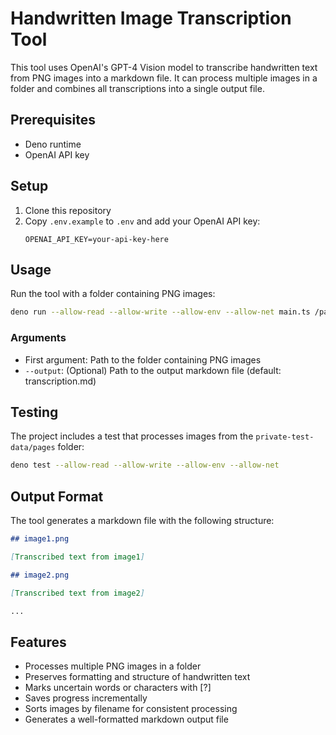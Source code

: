 # Handwritten Image Transcription Tool

This tool uses OpenAI's GPT-4 Vision model to transcribe handwritten text from PNG images into a markdown file. It can process multiple images in a folder and combines all transcriptions into a single output file.

## Prerequisites

- Deno runtime
- OpenAI API key

## Setup

1. Clone this repository
2. Copy `.env.example` to `.env` and add your OpenAI API key:
   ```
   OPENAI_API_KEY=your-api-key-here
   ```

## Usage

Run the tool with a folder containing PNG images:

```bash
deno run --allow-read --allow-write --allow-env --allow-net main.ts /path/to/image/folder --output output.md
```

### Arguments

- First argument: Path to the folder containing PNG images
- `--output`: (Optional) Path to the output markdown file (default: transcription.md)

## Testing

The project includes a test that processes images from the `private-test-data/pages` folder:

```bash
deno test --allow-read --allow-write --allow-env --allow-net
```

## Output Format

The tool generates a markdown file with the following structure:

```markdown
## image1.png

[Transcribed text from image1]

## image2.png

[Transcribed text from image2]

...
```

## Features

- Processes multiple PNG images in a folder
- Preserves formatting and structure of handwritten text
- Marks uncertain words or characters with [?]
- Saves progress incrementally
- Sorts images by filename for consistent processing
- Generates a well-formatted markdown output file